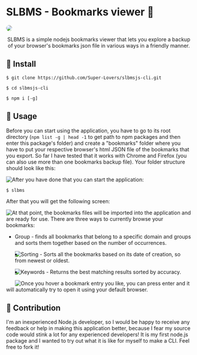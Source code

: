 # SLBMS - Bookmarks viewer 🔖

<img style="border-radius: 10px;" src="https://i.imgur.com/QXHIrjr.gif"/>

<p style="text-align:center;">SLBMS is a simple nodejs bookmarks viewer that lets you explore a backup of your browser's bookmarks json file in various ways in a friendly manner.</p>

## 🔧 Install
```
$ git clone https://github.com/Super-Lovers/slbmsjs-cli.git
```
```
$ cd slbmsjs-cli
```
```
$ npm i [-g]
```
## 🎈 Usage

Before you can start using the application, you have to go to its root directory (``npm list -g | head -1`` to get path to npm packages and then enter this package's folder) and create a "bookmarks" folder where you have to put your respective browser's html JSON file of the bookmarks that you export. So far I have tested that it works with Chrome and Firefox (you can also use more than one bookmarks backup file). Your folder structure should look like this:

<img style="float:left;" src="https://i.imgur.com/9IeASY8.png"/>

After you have done that you can start the application:
```
$ slbms
```

After that you will get the following screen:

<img style="float:left;" src="https://i.imgur.com/VIAChBP.png"/>

At that point, the bookmarks files will be imported into the application and are ready for use. There are three ways to currently browse your bookmarks:

* Group - finds all bookmarks that belong to a specific domain and groups and sorts them together based on the number of occurrences.

  <img style="float:left;" src="https://i.imgur.com/JS8QPp1.png"/>

* Sorting - Sorts all the bookmarks based on its date of creation, so from newest or oldest.

  <img style="float:left;" src="https://i.imgur.com/HiiS2ja.png"/>

* Keywords - Returns the best matching results sorted by accuracy.

  <img style="float:left;" src="https://i.imgur.com/BFH0Yk2.png"/>

Once you hover a bookmark entry you like, you can press enter and it will automatically try to open it using your default browser.

## 🎁 Contribution

I'm an inexperienced Node.js developer, so I would be happy to receive any feedback or help in making this application better, because I fear my source code would stink a lot for any experienced developers! It is my first node.js package and I wanted to try out what it is like for myself to make a CLI. Feel free to fork it!
